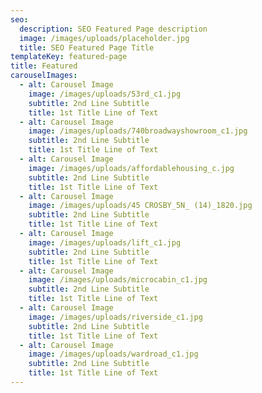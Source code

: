 ```yaml
---
seo:
  description: SEO Featured Page description
  image: /images/uploads/placeholder.jpg
  title: SEO Featured Page Title
templateKey: featured-page
title: Featured
carouselImages:
  - alt: Carousel Image
    image: /images/uploads/53rd_c1.jpg
    subtitle: 2nd Line Subtitle
    title: 1st Title Line of Text
  - alt: Carousel Image
    image: /images/uploads/740broadwayshowroom_c1.jpg
    subtitle: 2nd Line Subtitle
    title: 1st Title Line of Text
  - alt: Carousel Image
    image: /images/uploads/affordablehousing_c.jpg
    subtitle: 2nd Line Subtitle
    title: 1st Title Line of Text
  - alt: Carousel Image
    image: /images/uploads/45 CROSBY_5N_ (14)_1820.jpg
    subtitle: 2nd Line Subtitle
    title: 1st Title Line of Text
  - alt: Carousel Image
    image: /images/uploads/lift_c1.jpg
    subtitle: 2nd Line Subtitle
    title: 1st Title Line of Text
  - alt: Carousel Image
    image: /images/uploads/microcabin_c1.jpg
    subtitle: 2nd Line Subtitle
    title: 1st Title Line of Text
  - alt: Carousel Image
    image: /images/uploads/riverside_c1.jpg
    subtitle: 2nd Line Subtitle
    title: 1st Title Line of Text
  - alt: Carousel Image
    image: /images/uploads/wardroad_c1.jpg
    subtitle: 2nd Line Subtitle
    title: 1st Title Line of Text
---
```


